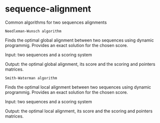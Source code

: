 # sequence-alignment
Common algorithms for two sequences alignments


    Needleman-Wunsch algorithm

Finds the optimal global alignment between two sequences using dynamic programmig. Provides an exact solution for the chosen score.

Input: two sequences and a scoring system

Output: the optimal global alignment, its score and the scoring and pointers matrices.


    Smith-Waterman algorithm

Finds the optimal local alignment between two sequences using dynamic programmig. Provides an exact solution for the chosen score.

Input: two sequences and a scoring system

Output: the optimal local alignment, its score and the scoring and pointers matrices.

